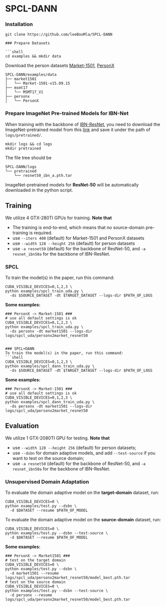 # SPCL-DANN
### Installation

```shell
git clone https://github.com/leeBooMla/SPCL-DANN

### Prepare Datasets

```shell
cd examples && mkdir data
```
Download the person datasets [Market-1501](https://drive.google.com/file/d/0B8-rUzbwVRk0c054eEozWG9COHM/view), [PersonX](https://github.com/sxzrt/Instructions-of-the-PersonX-dataset#data-for-visda2020-chanllenge)
```
SPCL-DANN/examples/data
├── market1501
│   └── Market-1501-v15.09.15
├── msmt17
│   └── MSMT17_V1
├── personx
│   └── PersonX
```

### Prepare ImageNet Pre-trained Models for IBN-Net
When training with the backbone of [IBN-ResNet](https://arxiv.org/abs/1807.09441), you need to download the ImageNet-pretrained model from this [link](https://drive.google.com/drive/folders/1thS2B8UOSBi_cJX6zRy6YYRwz_nVFI_S) and save it under the path of `logs/pretrained/`.
```shell
mkdir logs && cd logs
mkdir pretrained
```
The file tree should be
```
SPCL-DANN/logs
└── pretrained
    └── resnet50_ibn_a.pth.tar
```
ImageNet-pretrained models for **ResNet-50** will be automatically downloaded in the python script.


## Training

We utilize 4 GTX-280TI GPUs for training. **Note that**

+ The training is end-to-end, which means that no source-domain pre-training is required.
+ use `--iters 400` (default) for Market-1501 and PersonX datasets
+ use `--width 128 --height 256` (default) for person datasets
+ use `-a resnet50` (default) for the backbone of ResNet-50, and `-a resnet_ibn50a` for the backbone of IBN-ResNet.

### SPCL
To train the model(s) in the paper, run this command:
```shell
CUDA_VISIBLE_DEVICES=0,1,2,3 \
python examples/spcl_train_uda.py \
  -ds $SOURCE_DATASET -dt $TARGET_DATASET --logs-dir $PATH_OF_LOGS
```

**Some examples:**
```shell
### PersonX -> Market-1501 ###
# use all default settings is ok
CUDA_VISIBLE_DEVICES=0,1,2,3 \
python examples/spcl_train_uda.py \
  -ds personx -dt market1501 --logs-dir logs/spcl_uda/personx2market_resnet50


### SPCL+DANN
To train the model(s) in the paper, run this command:
```shell
CUDA_VISIBLE_DEVICES=0,1,2,3 \
python examples/spcl_dann_train_uda.py \
  -ds $SOURCE_DATASET -dt $TARGET_DATASET --logs-dir $PATH_OF_LOGS
```

**Some examples:**
```shell
### PersonX -> Market-1501 ###
# use all default settings is ok
CUDA_VISIBLE_DEVICES=0,1,2,3 \
python examples/spcl_dann_train_uda.py \
  -ds personx -dt market1501 --logs-dir logs/spcl_uda/personx2market_resnet50
```


## Evaluation

We utilize 1 GTX-2080TI GPU for testing. **Note that**

+ use `--width 128 --height 256` (default) for person datasets;
+ use `--dsbn` for domain adaptive models, and add `--test-source` if you want to test on the source domain;
+ use `-a resnet50` (default) for the backbone of ResNet-50, and `-a resnet_ibn50a` for the backbone of IBN-ResNet.

### Unsupervised Domain Adaptation

To evaluate the domain adaptive model on the **target-domain** dataset, run:
```shell
CUDA_VISIBLE_DEVICES=0 \
python examples/test.py --dsbn \
  -d $DATASET --resume $PATH_OF_MODEL
```

To evaluate the domain adaptive model on the **source-domain** dataset, run:
```shell
CUDA_VISIBLE_DEVICES=0 \
python examples/test.py --dsbn --test-source \
  -d $DATASET --resume $PATH_OF_MODEL
```

**Some examples:**
```shell
### PersonX -> Market1501 ###
# test on the target domain
CUDA_VISIBLE_DEVICES=0 \
python examples/test.py --dsbn \
  -d market1501 --resume logs/spcl_uda/personx2market_resnet50/model_best.pth.tar
# test on the source domain
CUDA_VISIBLE_DEVICES=0 \
python examples/test.py --dsbn --test-source \
  -d personx --resume logs/spcl_uda/personx2market_resnet50/model_best.pth.tar
```



